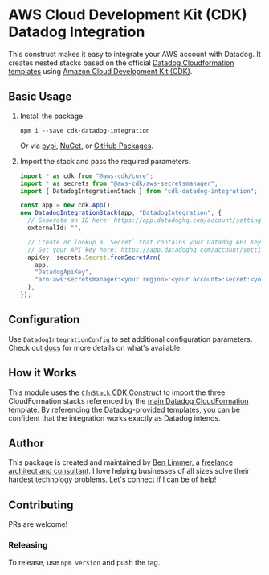 # AWS Cloud Development Kit (CDK) Datadog Integration

This construct makes it easy to integrate your AWS account with Datadog. It
creates nested stacks based on the official
[Datadog Cloudformation templates](https://github.com/DataDog/cloudformation-template/blob/master/aws/main.yaml)
using [Amazon Cloud Development Kit (CDK)](https://aws.amazon.com/cdk/).

## Basic Usage

1. Install the package

   ```console
   npm i --save cdk-datadog-integration
   ```

   Or via [pypi](https://pypi.org/project/cdk-datadog-integration/),
   [NuGet](https://www.nuget.org/packages/BenLimmer.CdkDatadogIntegration/), or
   [GitHub Packages](https://github.com/blimmer/cdk-datadog-integration/packages).

1. Import the stack and pass the required parameters.

   ```ts
   import * as cdk from "@aws-cdk/core";
   import * as secrets from "@aws-cdk/aws-secretsmanager";
   import { DatadogIntegrationStack } from "cdk-datadog-integration";

   const app = new cdk.App();
   new DatadogIntegrationStack(app, "DatadogIntegration", {
     // Generate an ID here: https://app.datadoghq.com/account/settings#integrations/amazon-web-services
     externalId: "",

     // Create or lookup a `Secret` that contains your Datadog API Key
     // Get your API key here: https://app.datadoghq.com/account/settings#api
     apiKey: secrets.Secret.fromSecretArn(
       app,
       "DatadogApiKey",
       "arn:aws:secretsmanager:<your region>:<your account>:secret:<your secret name>"
     ),
   });
   ```

## Configuration

Use `DatadogIntegrationConfig` to set additional configuration parameters. Check
out
[docs](https://github.com/blimmer/cdk-datadog-integration/blob/master/docs/interfaces/datadogintegrationconfig.md)
for more details on what's available.

## How it Works

This module uses the
[`CfnStack` CDK Construct](https://docs.aws.amazon.com/cdk/api/latest/docs/@aws-cdk_aws-cloudformation.CfnStack.html)
to import the three CloudFormation stacks referenced by the
[main Datadog CloudFormation template](https://docs.aws.amazon.com/cdk/api/latest/docs/@aws-cdk_aws-cloudformation.CfnStack.html).
By referencing the Datadog-provided templates, you can be confident that the
integration works exactly as Datadog intends.

## Author

This package is created and maintained by
[Ben Limmer](https://www.linkedin.com/in/blimmer/), a
[freelance architect and consultant](https://benlimmer.com/consulting/). I love
helping businesses of all sizes solve their hardest technology problems. Let's
[connect](https://benlimmer.com/consulting/contact/) if I can be of help!

## Contributing

PRs are welcome!

### Releasing

To release, use `npm version` and push the tag.
